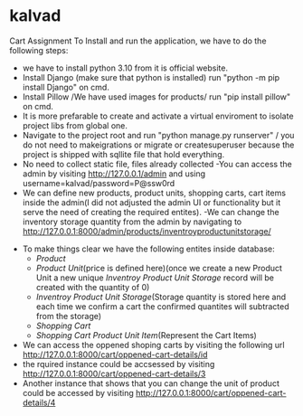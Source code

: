 # kalvad
Cart Assignment 
To Install and run the application, we have to do the following steps:
- we have to install python 3.10 from it is official website.
- Install Django  (make sure that python is installed) run "python -m pip install Django" on cmd.
- Install Pillow /We have used images for products/ run "pip install pillow" on cmd.
- It is more prefarable to create and activate a virtual enviroment to isolate project libs from global one.
- Navigate to the project root and run "python manage.py runserver" / you do not need to makeigrations or migrate or createsuperuser because the project is shipped with sqllite file that hold everything.
- No need to collect static file, files already collected
-You can access the admin by visiting http://127.0.0.1/admin and using username=kalvad/password=P@ssw0rd
- We can define new products, product units, shopping carts, cart items inside the admin(I did not adjusted the admin UI or functionality but it serve the need of creating the required entites).
-We can change the inventory storage quantity from the admin by navigating to http://127.0.0.1:8000/admin/products/inventroyproductunitstorage/
* To make things clear we have the following entites inside database:
  * *Product* 
  * *Product Unit*(price is defined here)(once we create a new Product Unit a new unique *Inventroy Product Unit Storage* record will be created with the quantity of 0)
  * *Inventroy Product Unit Storage*(Storage quantity is stored here and each time we confirm a cart the confirmed quantites will subtracted from the storage)
  * *Shopping Cart*
  * *Shopping Cart Product Unit Item*(Represent the Cart Items)
* We can access the oppened shoping carts by visiting the following url http://127.0.0.1:8000/cart/oppened-cart-details/id
* the rquired instance could be accsessed by visiting  http://127.0.0.1:8000/cart/oppened-cart-details/3
* Another instance that shows that you can change the unit of product could be accessed by visiting http://127.0.0.1:8000/cart/oppened-cart-details/4 
